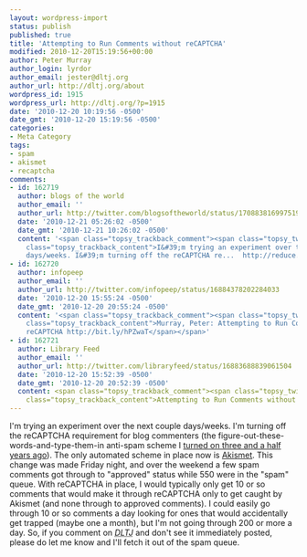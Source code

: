 ```yaml
---
layout: wordpress-import
status: publish
published: true
title: 'Attempting to Run Comments without reCAPTCHA'
modified: 2010-12-20T15:19:56+00:00
author: Peter Murray
author_login: lyrdor
author_email: jester@dltj.org
author_url: http://dltj.org/about
wordpress_id: 1915
wordpress_url: http://dltj.org/?p=1915
date: '2010-12-20 10:19:56 -0500'
date_gmt: '2010-12-20 15:19:56 -0500'
categories:
- Meta Category
tags:
- spam
- akismet
- recaptcha
comments:
- id: 162719
  author: blogs of the world
  author_email: ''
  author_url: http://twitter.com/blogsoftheworld/status/17088381699751936
  date: '2010-12-21 05:26:02 -0500'
  date_gmt: '2010-12-21 10:26:02 -0500'
  content: '<span class="topsy_trackback_comment"><span class="topsy_twitter_username"><span
    class="topsy_trackback_content">I&#39;m trying an experiment over the next couple
    days/weeks. I&#39;m turning off the reCAPTCHA re...  http://reduce.li/zmw2rv #attempting</span></span>'
- id: 162720
  author: infopeep
  author_email: ''
  author_url: http://twitter.com/infopeep/status/16884378202284033
  date: '2010-12-20 15:55:24 -0500'
  date_gmt: '2010-12-20 20:55:24 -0500'
  content: '<span class="topsy_trackback_comment"><span class="topsy_twitter_username"><span
    class="topsy_trackback_content">Murray, Peter: Attempting to Run Comments without
    reCAPTCHA http://bit.ly/hPZwaT</span></span>'
- id: 162721
  author: Library Feed
  author_email: ''
  author_url: http://twitter.com/libraryfeed/status/16883688839061504
  date: '2010-12-20 15:52:39 -0500'
  date_gmt: '2010-12-20 20:52:39 -0500'
  content: <span class="topsy_trackback_comment"><span class="topsy_twitter_username"><span
    class="topsy_trackback_content">Attempting to Run Comments without reCAPTCHA http://bit.ly/gssDaq</span></span>
---
```

<p>I'm trying an experiment over the next couple days/weeks.  I'm turning off the reCAPTCHA requirement for blog commenters (the figure-out-these-words-and-type-them-in anti-spam scheme I <a href="/article/dltj-now-uses-recaptcha/">turned on three and a half years ago</a>).  The only automated scheme in place now is <a href="http://akismet.com/" title="Stop Comment Spam and Trackback Spam &amp;laquo; Akismet">Akismet</a>. This change was made Friday night, and over the weekend a few spam comments got through to "approved" status while 550 were in the "spam" queue.  With reCAPTCHA in place, I would typically only get 10 or so comments that would make it through reCAPTCHA only to get caught by Akismet (and none through to approved comments).  I could easily go through 10 or so comments a day looking for ones that would accidentally get trapped (maybe one a month), but I'm not going through 200 or more a day.  So, if you comment on <i><acronym title="Disruptive Library Technology Jester">DLTJ</acronym></i> and don't see it immediately posted, please do let me know and I'll fetch it out of the spam queue.</p>
